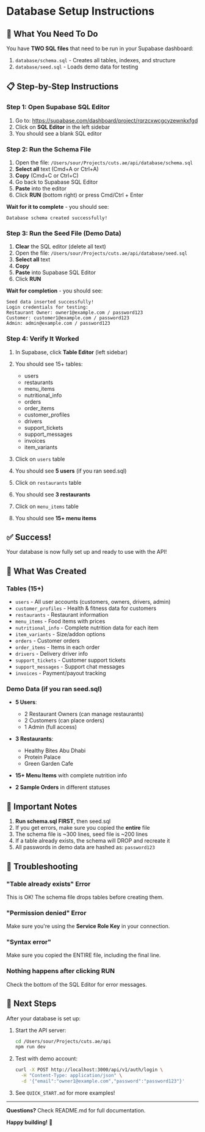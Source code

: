 # Database Setup Instructions

## 🎯 What You Need To Do

You have **TWO SQL files** that need to be run in your Supabase dashboard:

1. `database/schema.sql` - Creates all tables, indexes, and structure
2. `database/seed.sql` - Loads demo data for testing

## 📋 Step-by-Step Instructions

### Step 1: Open Supabase SQL Editor

1. Go to: https://supabase.com/dashboard/project/rqrzcxwcgcyzewnkxfgd
2. Click on **SQL Editor** in the left sidebar
3. You should see a blank SQL editor

### Step 2: Run the Schema File

1. Open the file: `/Users/sour/Projects/cuts.ae/api/database/schema.sql`
2. **Select all** text (Cmd+A or Ctrl+A)
3. **Copy** (Cmd+C or Ctrl+C)
4. Go back to Supabase SQL Editor
5. **Paste** into the editor
6. Click **RUN** (bottom right) or press Cmd/Ctrl + Enter

**Wait for it to complete** - you should see:
```
Database schema created successfully!
```

### Step 3: Run the Seed File (Demo Data)

1. **Clear** the SQL editor (delete all text)
2. Open the file: `/Users/sour/Projects/cuts.ae/api/database/seed.sql`
3. **Select all** text
4. **Copy**
5. **Paste** into Supabase SQL Editor
6. Click **RUN**

**Wait for completion** - you should see:
```
Seed data inserted successfully!
Login credentials for testing:
Restaurant Owner: owner1@example.com / password123
Customer: customer1@example.com / password123
Admin: admin@example.com / password123
```

### Step 4: Verify It Worked

1. In Supabase, click **Table Editor** (left sidebar)
2. You should see 15+ tables:
   - users
   - restaurants
   - menu_items
   - nutritional_info
   - orders
   - order_items
   - customer_profiles
   - drivers
   - support_tickets
   - support_messages
   - invoices
   - item_variants

3. Click on `users` table
4. You should see **5 users** (if you ran seed.sql)

5. Click on `restaurants` table
6. You should see **3 restaurants**

7. Click on `menu_items` table
8. You should see **15+ menu items**

## ✅ Success!

Your database is now fully set up and ready to use with the API!

## 🎯 What Was Created

### Tables (15+)
- `users` - All user accounts (customers, owners, drivers, admin)
- `customer_profiles` - Health & fitness data for customers
- `restaurants` - Restaurant information
- `menu_items` - Food items with prices
- `nutritional_info` - Complete nutrition data for each item
- `item_variants` - Size/addon options
- `orders` - Customer orders
- `order_items` - Items in each order
- `drivers` - Delivery driver info
- `support_tickets` - Customer support tickets
- `support_messages` - Support chat messages
- `invoices` - Payment/payout tracking

### Demo Data (if you ran seed.sql)
- **5 Users**:
  - 2 Restaurant Owners (can manage restaurants)
  - 2 Customers (can place orders)
  - 1 Admin (full access)

- **3 Restaurants**:
  - Healthy Bites Abu Dhabi
  - Protein Palace
  - Green Garden Cafe

- **15+ Menu Items** with complete nutrition info
- **2 Sample Orders** in different statuses

## 🚨 Important Notes

1. **Run schema.sql FIRST**, then seed.sql
2. If you get errors, make sure you copied the **entire** file
3. The schema file is ~300 lines, seed file is ~200 lines
4. If a table already exists, the schema will DROP and recreate it
5. All passwords in demo data are hashed as: `password123`

## 🔧 Troubleshooting

### "Table already exists" Error
This is OK! The schema file drops tables before creating them.

### "Permission denied" Error
Make sure you're using the **Service Role Key** in your connection.

### "Syntax error"
Make sure you copied the ENTIRE file, including the final line.

### Nothing happens after clicking RUN
Check the bottom of the SQL Editor for error messages.

## 🎉 Next Steps

After your database is set up:

1. Start the API server:
   ```bash
   cd /Users/sour/Projects/cuts.ae/api
   npm run dev
   ```

2. Test with demo account:
   ```bash
   curl -X POST http://localhost:3000/api/v1/auth/login \
     -H "Content-Type: application/json" \
     -d '{"email":"owner1@example.com","password":"password123"}'
   ```

3. See `QUICK_START.md` for more examples!

---

**Questions?** Check README.md for full documentation.

**Happy building!** 🚀
